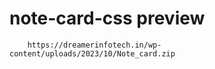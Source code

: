 # note-card-css preview
        https://dreamerinfotech.in/wp-content/uploads/2023/10/Note_card.zip

